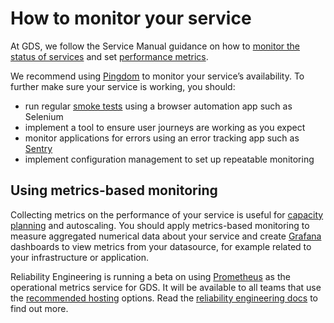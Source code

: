 # How to monitor your service

At GDS, we follow the Service Manual guidance on how to [monitor the status of services][] and set [performance metrics][].

We recommend using [Pingdom][] to monitor your service’s availability. To further make sure your service is working, you should:

* run regular [smoke tests][] using a browser automation app such as Selenium
* implement a tool to ensure user journeys are working as you expect
* monitor applications for errors using an error tracking app such as [Sentry][]
* implement configuration management to set up repeatable monitoring

## Using metrics-based monitoring

Collecting metrics on the performance of your service is useful for [capacity planning][] and autoscaling. You should apply metrics-based monitoring to measure aggregated numerical data about your service and create [Grafana][] dashboards to view metrics from your datasource, for example related to your infrastructure or application.

Reliability Engineering is running a beta on using [Prometheus][] as the operational metrics service for GDS. It will be available to all teams that use the [recommended hosting][] options. Read the [reliability engineering docs][] to find out more.


[monitor the status of services]: https://www.gov.uk/service-manual/technology/monitoring-the-status-of-your-service
[performance metrics]: https://www.gov.uk/service-manual/measuring-success/how-to-set-performance-metrics-for-your-service
[Pingdom]: https://www.pingdom.com/
[smoke tests]: https://www.gov.uk/service-manual/technology/deploying-software-regularly#using-smoke-tests-after-you-deploy
[Sentry]: https://sentry.io/welcome/
[capacity planning]: https://www.gov.uk/service-manual/technology/test-your-services-performance#start-with-capacity-planning
[Grafana]: http://grafana.org/
[Prometheus]: https://prometheus.io/
[recommended hosting]: /hosting-and-infrastructure/hosting
[reliability engineering docs]: https://reliability-engineering.cloudapps.digital/#metrics
